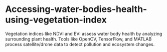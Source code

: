 # Accessing-water-bodies-health-using-vegetation-index
Vegetation indices like NDVI and EVI assess water body health by analyzing surrounding plant health. Tools like OpenCV, TensorFlow, and MATLAB process satellite/drone data to detect pollution and ecosystem changes.
